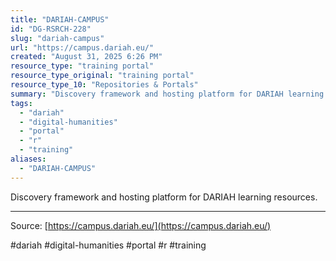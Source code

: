 ```yaml
---
title: "DARIAH-CAMPUS"
id: "DG-RSRCH-228"
slug: "dariah-campus"
url: "https://campus.dariah.eu/"
created: "August 31, 2025 6:26 PM"
resource_type: "training portal"
resource_type_original: "training portal"
resource_type_10: "Repositories & Portals"
summary: "Discovery framework and hosting platform for DARIAH learning resources."
tags:
  - "dariah"
  - "digital-humanities"
  - "portal"
  - "r"
  - "training"
aliases:
  - "DARIAH-CAMPUS"
---
```


Discovery framework and hosting platform for DARIAH learning resources.

---

Source: [https://campus.dariah.eu/](https://campus.dariah.eu/)

#dariah #digital-humanities #portal #r #training
